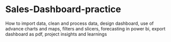 # Sales-Dashboard-practice
 How to import data, clean and process data, design dashboard, use of advance charts and maps, filters and slicers, forecasting in power bi, export dashboard as pdf, project insights and learnings
